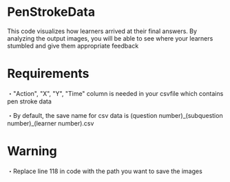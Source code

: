 # PenStrokeData
<p>This code visualizes how learners arrived at their final answers. By analyzing the output images, you will be able to see where your learners stumbled and give them appropriate feedback</p>

<h1>Requirements</h1>
<p>・"Action", "X", "Y", "Time" column is needed in your csvfile which contains pen stroke data</p>
<p>・By default, the save name for csv data is (question number)_(subquestion number)_(learner number).csv</p>

<h1>Warning</h1>
<p>・Replace line 118 in code with the path you want to save the images</p>
